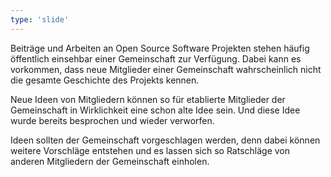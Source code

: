 ```yaml
---
type: 'slide'
---
```

Beiträge und Arbeiten an Open Source Software Projekten stehen häufig öffentlich einsehbar einer Gemeinschaft zur Verfügung. Dabei kann es vorkommen, 
dass neue Mitglieder einer Gemeinschaft wahrscheinlich nicht die gesamte Geschichte des Projekts kennen. 

Neue Ideen von Mitgliedern können so für etablierte Mitglieder der Gemeinschaft in Wirklichkeit eine schon alte Idee sein. Und diese Idee wurde bereits besprochen und wieder verworfen.

Ideen sollten der Gemeinschaft vorgeschlagen werden, denn dabei können weitere Vorschläge entstehen und es lassen sich so Ratschläge von anderen Mitgliedern der Gemeinschaft einholen.